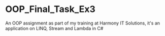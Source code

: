 # OOP_Final_Task_Ex3
An OOP assignment as part  of my training at Harmony IT Solutions, it's an application on LINQ, Stream and Lambda in C#

